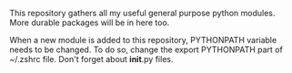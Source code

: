 This repository gathers all my useful general purpose python modules. More durable packages will be in here too.

When a new module is added to this repository, PYTHONPATH variable needs to be changed. To do so, change the export PYTHONPATH part of ~/.zshrc file.
Don't forget about __init__.py files.
